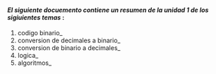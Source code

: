 #### _El siguiente docuemento contiene un resumen de la unidad 1 de los sigiuientes temas_ :

1. codigo binario_
2. conversion de decimales a binario_
3. conversion de binario a decimales_ 
4. logica_
5. algoritmos_
